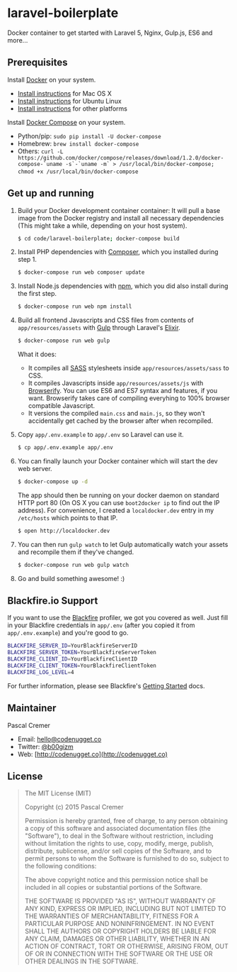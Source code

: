 # laravel-boilerplate
Docker container to get started with Laravel 5, Nginx, Gulp.js, ES6 and more...

## Prerequisites

Install [Docker](https://www.docker.com/) on your system.

* [Install instructions](https://docs.docker.com/installation/mac/) for Mac OS X
* [Install instructions](https://docs.docker.com/installation/ubuntulinux/) for Ubuntu Linux
* [Install instructions](https://docs.docker.com/installation/) for other platforms

Install [Docker Compose](http://docs.docker.com/compose/) on your system.

* Python/pip: `sudo pip install -U docker-compose`
* Homebrew: `brew install docker-compose`
* Others: ``curl -L https://github.com/docker/compose/releases/download/1.2.0/docker-compose-`uname -s`-`uname -m` > /usr/local/bin/docker-compose; chmod +x /usr/local/bin/docker-compose`` 

## Get up and running

1. Build your Docker development container container: It will pull a base image from the Docker registry and install all necessary dependencies (This might take a while, depending on your host system).

    ```bash
    $ cd code/laravel-boilerplate; docker-compose build
    ```

2. Install PHP dependencies with [Composer](https://getcomposer.org), which you installed during step 1.

    ```bash
    $ docker-compose run web composer update
    ```

3. Install Node.js dependencies with [npm](https://www.npmjs.com), which you did also install during the first step.

    ```bash
    $ docker-compose run web npm install
    ```

4. Build all frontend Javascripts and CSS files from contents of `app/resources/assets` with [Gulp](http://gulpjs.com) through Laravel's [Elixir](http://laravel.com/docs/5.0/elixir).

    ```bash
    $ docker-compose run web gulp
    ```

    What it does:

    * It compiles all [SASS](http://sass-lang.com) stylesheets inside `app/resources/assets/sass` to CSS.
    * It compiles Javascripts inside `app/resources/assets/js` with [Browserify](http://browserify.org). You can use ES6 and ES7 syntax and features, if you want. Browserify takes care of compiling everyhing to 100% browser compatible Javascript.
    * It versions the compiled `main.css` and `main.js`, so they won't accidentally get cached by the browser after when recompiled.

5. Copy `app/.env.example` to `app/.env` so Laravel can use it.

    ```bash
    $ cp app/.env.example app/.env
    ```

6. You can finally launch your Docker container which will start the dev web server.

    ```bash
    $ docker-compose up -d
    ```

    The app should then be running on your docker daemon on standard HTTP port 80 (On OS X you can use `boot2docker ip` to find out the IP address). For convenience, I created a `localdocker.dev` entry in my `/etc/hosts` which points to that IP.

    ```bash
    $ open http://localdocker.dev
    ```

7. You can then run `gulp watch` to let Gulp automatically watch your assets and recompile them if they've changed.

    ```bash
    $ docker-compose run web gulp watch
    ```

8. Go and build something awesome! :)

## Blackfire.io Support

If you want to use the [Blackfire](https://blackfire.io) profiler, we got you covered as well. Just fill in your Blackfire credentials in `app/.env` (after you copied it from `app/.env.example`) and you're good to go.

```bash
BLACKFIRE_SERVER_ID=YourBlackfireServerID
BLACKFIRE_SERVER_TOKEN=YourBlackfireServerToken
BLACKFIRE_CLIENT_ID=YourBlackfireClientID
BLACKFIRE_CLIENT_TOKEN=YourBlackfireClientToken
BLACKFIRE_LOG_LEVEL=4
```

For further information, please see Blackfire's [Getting Started](https://blackfire.io/getting-started) docs.

## Maintainer

Pascal Cremer

* Email: <hello@codenugget.co>
* Twitter: [@b00gizm](https://twitter.com/b00gizm)
* Web: [http://codenugget.co](http://codenugget.co)

## License

> The MIT License (MIT)
>
> Copyright (c) 2015 Pascal Cremer
>
>Permission is hereby granted, free of charge, to any person obtaining a copy
>of this software and associated documentation files (the "Software"), to deal
>in the Software without restriction, including without limitation the rights
>to use, copy, modify, merge, publish, distribute, sublicense, and/or sell
>copies of the Software, and to permit persons to whom the Software is
>furnished to do so, subject to the following conditions:
>
>The above copyright notice and this permission notice shall be included in all
>copies or substantial portions of the Software.
>
>THE SOFTWARE IS PROVIDED "AS IS", WITHOUT WARRANTY OF ANY KIND, EXPRESS OR
>IMPLIED, INCLUDING BUT NOT LIMITED TO THE WARRANTIES OF MERCHANTABILITY,
>FITNESS FOR A PARTICULAR PURPOSE AND NONINFRINGEMENT. IN NO EVENT SHALL THE
>AUTHORS OR COPYRIGHT HOLDERS BE LIABLE FOR ANY CLAIM, DAMAGES OR OTHER
>LIABILITY, WHETHER IN AN ACTION OF CONTRACT, TORT OR OTHERWISE, ARISING FROM,
>OUT OF OR IN CONNECTION WITH THE SOFTWARE OR THE USE OR OTHER DEALINGS IN THE
>SOFTWARE.
